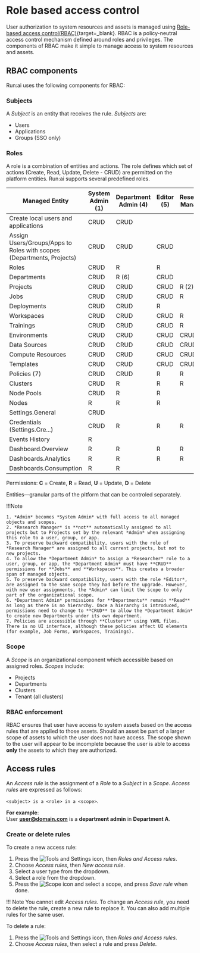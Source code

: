 # Role based access control

User authorization to system resources and assets is managed using [Role-based access control(RBAC)](https://en.wikipedia.org/wiki/Role-based_access_control){target=_blank}. RBAC is a policy-neutral access control mechanism defined around roles and privileges. The components of RBAC make it simple to manage access to system resources and assets.

## RBAC components

Run:ai uses the following components for RBAC:

### Subjects

A *Subject* is an entity that receives the rule. *Subjects* are:

* Users
* Applications
* Groups (SSO only)

### Roles

A role is a combination of entities and actions. The role defines which set of actions (Create, Read, Update, Delete - CRUD) are permitted on the platform entities. Run:ai supports several predefined roles.


| Managed Entity                                                        | System Admin (1) | Department Admin (4) | Editor (5) | Research Manager | Researcher | ML Eng. | Viewer | Researcher L1 | Researcher L2 | Environments Admin | Data Sources Admin | Compute Resources Admin | Templates Admin | Department Viewer |
|-----------------------------------------------------------------------|------------------|----------------------|------------|------------------|------------|---------|--------|---------------|---------------|--------------------|--------------------|-------------------------|-----------------|-------------------|
| Create local users and applications                                   | CRUD             | CRUD                 |            |                  |            |         |        |               |               |                    |                    |                         |                 |                   |
| Assign Users/Groups/Apps to Roles with scopes (Departments, Projects) | CRUD             | CRUD                 | CRUD       |                  |            |         |        |               |               |                    |                    |                         |                 |                   |
| Roles                                                                 | CRUD             | R                    | R          |                  |            |         |        |               |               |                    |                    |                         |                 |                   |
| Departments                                                           | CRUD             | R (6)                | CRUD       |                  |            | R       | R      |               |               | R                  | R                  | R                       | R               | R                 |
| Projects                                                              | CRUD             | CRUD                 | CRUD       | R (2) (3)        | R          | R       | R      | R             | CRUD          | R                  | R                  | R                       | R               | R                 |
| Jobs                                                                  | CRUD             | CRUD                 | CRUD       | R                | CRUD       |         | R      | CRUD          | CRUD          | R                  | R                  | R                       | R               | R                 |
| Deployments                                                           | CRUD             | CRUD                 | R          |                  |            | CRUD    | R      |               |               |                    |                    |                         |                 | R                 |
| Workspaces                                                            | CRUD             | CRUD                 | CRUD       | R                | CRUD       |         | R      | CRUD          | CRUD          | R                  | R                  | R                       | R               | R                 |
| Trainings                                                             | CRUD             | CRUD                 | CRUD       | R                | CRUD       |         | R      | CRUD          |               | R                  | R                  | R                       | R               | R                 |
| Environments                                                          | CRUD             | CRUD                 | CRUD       | CRUD             | CRUD       |         | R      | R             | R             | CRUD               | R                  | R                       | R               | R                 |
| Data Sources                                                          | CRUD             | CRUD                 | CRUD       | CRUD             | CRUD       |         | R      | R             | R             | R                  | CRUD               | R                       | R               | R                 |
| Compute Resources                                                     | CRUD             | CRUD                 | CRUD       | CRUD             | CRUD       |         | R      | R             | R             | R                  | R                  | CRUD                    | R               | R                 |
| Templates                                                             | CRUD             | CRUD                 | CRUD       | CRUD             | CRUD       |         | R      | R             | R             | R                  | R                  | R                       | CRUD            | R                 |
| Policies (7)                                                          | CRUD             | CRUD                 | R          | R                | R          | R       | R      | R             |               | R                  | R                  | R                       | R               | R                 |
| Clusters                                                              | CRUD             | R                    | R          | R                | R          | R       | R      | R             |               | R                  | R                  | R                       | R               | R                 |
| Node Pools                                                            | CRUD             | R                    | R          |                  |            | R       | R      |               |               |                    |                    |                         |                 |                   |
| Nodes                                                                 | R                | R                    | R          |                  |            | R       | R      |               |               |                    |                    |                         |                 |                   |
| Settings.General                                                      | CRUD             |                      |            |                  |            |         |        |               |               |                    |                    |                         |                 |                   |
| Credentials (Settings.Cre...)                                         | CRUD             | R                    | R          | R                | R          | R       | R      | R             |               |                    | R                  |                         |                 |                   |
| Events History                                                        | R                |                      |            |                  |            |         |        |               |               |                    |                    |                         |                 |                   |
| Dashboard.Overview                                                    | R                | R                    | R          | R                | R          | R       | R      | R             | R             | R                  | R                  | R                       | R               | R                 |
| Dashboards.Analytics                                                  | R                | R                    | R          | R                | R          | R       | R      | R             | R             | R                  | R                  | R                       | R               | R                 |
| Dashboards.Consumption                                                | R                | R                    |            |                  |            |         |        | R             | R             |                    |                    |                         |                 |                   |

Permissions:    **C** = Create, **R** = Read, **U** = Update, **D** = Delete

Entities&mdash;granular parts of the pltform that can be controled separately. 


!!!Note
<!-- These notes refer to behavior changes, which is good, but they do not give the context. The context should be general enough so it is valid also if a customer upgrades from a version earlier than 2.14 to any future version. Something like: When upgrading Run:ai control plane from version 2.13 or earlier to version 2.14 or later. Currently the context is missing -->

    1. *Admin* becomes *System Admin* with full access to all managed objects and scopes.
    2. *Research Manager* is **not** automatically assigned to all projects but to Projects set by the relevant *Admin* when assigning this role to a user, group, or app.
    3. To preserve backward compatibility, users with the role of *Research Manager* are assigned to all current projects, but not to new projects.
    4. To allow the *Department Admin* to assign a *Researcher* role to a user, group, or app, the *Department Admin* must have **CRUD** permissions for **Jobs** and **Workspaces**. This creates a broader span of managed objects.
    5. To preserve backward compatibility, users with the role *Editor*, are assigned to the same scope they had before the upgrade. However, with new user assignments, the *Admin* can limit the scope to only part of the organizational scope.
    6. *Department Admin* permissions for **Departments** remain **Read** as long as there is no hierarchy. Once a hierarchy is introduced, permissions need to change to **CRUD** to allow the *Department Admin* to create new Departments under its own department.
    7. Policies are accessible through **Clusters** using YAML files. There is no UI interface, although these policies affect UI elements (for example, Job Forms, Workspaces, Trainings).

### Scope

A *Scope* is an organizational component which accessible based on assigned roles. *Scopes* include:

* Projects
* Departments
* Clusters
* Tenant (all clusters)



### RBAC enforcement

RBAC ensures that user have access to system assets based on the access rules that are applied to those assets. <!-- Not sure I understand the sentense that start after this comment and the reason it was added. What is the point we are trying to make or action that we expect the user to take? --> Should an asset be part of a larger scope of assets to which the user does not have access. The scope shown to the user will appear to be incomplete because the user is able to access **only** the assets to which they are authorized.
<!-- we should add (around here) how to create users ang groups - local user & sso user. As local users need to be created and all the rest just need access rules. In addition we need an explanation of which users are shown in the user grid and under which conndition -->
## Access rules

An *Access rule* is the assignment of a *Role* to a *Subject* in a *Scope*. *Access rules* are expressed as follows:

`<subject> is a <role> in a <scope>`.
<!-- it is important to state that a single subject can have multiple access rules and that the overall permissions of this subject are derived from the sum of all its access rules. A little stating the obvious, but important -->

**For example**:  
User **user@domain.com** is a **department admin** in **Department A**.

### Create or delete rules

To create a new access rule:

1. Press the ![Tools and Settings](../../admin-ui-setup/img/tools-and-settings.svg) icon, then *Roles and Access rules*.
2. Choose *Access rules*, then *New access rule*.
3. Select a user type from the dropdown.
4. Select a role from the dropdown.
5. Press the ![Scope](../../../images/scope-icon.svg) icon and select a scope, and press *Save rule* when done.

!!! Note
    You cannot edit *Access rules*. To change an *Access rule*, you need to delete the rule, create a new rule to replace it. You can also add multiple rules for the same user.

To delete a rule:

1. Press the ![Tools and Settings](../../admin-ui-setup/img/tools-and-settings.svg) icon, then *Roles and Access rules*.
2. Choose *Access rules*, then select a rule and press *Delete*.
